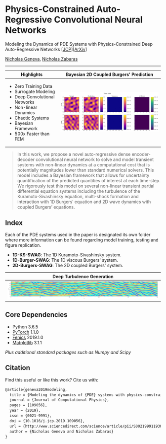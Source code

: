 # Physics-Constrained Auto-Regressive Convolutional Neural Networks
Modeling the Dynamics of PDE Systems with Physics-Constrained Deep Auto-Regressive Networks [[JCP](https://doi.org/10.1016/j.jcp.2019.109056)][[ArXiv](https://arxiv.org/abs/1906.05747)]

[Nicholas Geneva](http://nicholasgeneva.com/), [Nicholas Zabaras](https://cics.nd.edu)

---

<center>

| Highlights | Bayesian 2D Coupled Burgers' Prediction |
| ------------- | ------------- |
|<ul><li>Zero Training Data</li><li>Surrogate Modeling</li><li>Deep Convolutional Networks</li><li>Non-linear Dynamics</li><li>Chaotic Systems</li><li>Bayesian Framework</li><li>500x Faster than FEM </li></ul> | ![2D Burgers' animation](img/main_animation.gif "2D Coupled Burgers' Prediction")|

</center>

> In this work, we propose a novel auto-regressive dense encoder-decoder convolutional neural network to solve and model transient systems with non-linear dynamics at a computational cost that is potentially magnitudes lower than standard numerical solvers. This model includes a Bayesian framework that allows for uncertainty quantification of the predicted quantities of interest at each time-step. We rigorously test this model on several non-linear transient partial differential equation systems including the turbulence of the Kuramoto-Sivashinsky equation, multi-shock formation and interaction with 1D Burgers’ equation and 2D wave dynamics with coupled Burgers’ equations.

## Index
Each of the PDE systems used in the paper is designated its own folder where more information can be found regarding model training, testing and figure replication.
- **1D-KS-SWAG**: The 1D Kuramoto-Sivashinsky system.
- **1D-Burger-SWAG**: The 1D viscous Burgers' system.
- **2D-Burgers-SWAG**: The 2D coupled Burgers' system.

<center>

| Deep Turbulence Generation |
| ------------- |
|![K-S System Contour](img/ks_AR_Long.png "Kuramoto-Sivashinsky Prediction")|

</center>

## Core Dependencies
* Python 3.6.5
* [PyTorch](https://pytorch.org/) 1.1.0
* [Fenics](https://fenicsproject.org/) 2019.1.0
* [Matplotlib](https://matplotlib.org/) 3.1.1

*Plus additional standard packages such as Numpy and Scipy*

## Citation
Find this useful or like this work? Cite us with:
```latex
@article{geneva2019modeling,
  title = {Modeling the dynamics of {PDE} systems with physics-constrained deep auto-regressive networks},
  journal = {Journal of Computational Physics},
  pages = {109056},
  year = {2019},
  issn = {0021-9991},
  doi = {10.1016/j.jcp.2019.109056},
  url = {http://www.sciencedirect.com/science/article/pii/S0021999119307612},
  author = {Nicholas Geneva and Nicholas Zabaras}
}
```